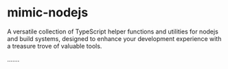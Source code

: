 # mimic-nodejs
A versatile collection of TypeScript helper functions and utilities for nodejs and build systems, designed to enhance your development experience with a treasure trove of valuable tools.


.......